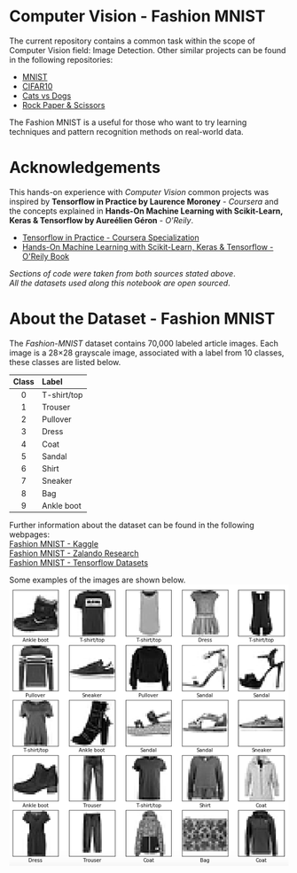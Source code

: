 # Computer Vision - Fashion MNIST
The current repository contains a common task within the scope of Computer Vision field: Image Detection. Other similar projects can be found in the following repositories:

- [MNIST](https://github.com/UribeAlejandro/ComputerVision_MNIST)
- [CIFAR10](https://github.com/UribeAlejandro/ComputerVision_CIFAR10)
- [Cats vs Dogs](https://github.com/UribeAlejandro/ComputerVision_Cats_vs_Dogs)
- [Rock Paper & Scissors](https://github.com/UribeAlejandro/ComputerVision_Rock_Paper_or_Scissors)

The Fashion MNIST is a useful for those who want to try learning techniques and pattern recognition methods on real-world data.

# Acknowledgements
This hands-on experience with *Computer Vision* common projects was inspired by **Tensorflow in Practice by Laurence Moroney** - *Coursera* and the concepts explained in **Hands-On Machine Learning with Scikit-Learn, Keras &amp; Tensorflow by Aureélien Géron** - *O'Reily*.

- [Tensorflow in Practice - Coursera Specialization](https://www.coursera.org/specializations/tensorflow-in-practice)
- [Hands\-On Machine Learning with Scikit\-Learn, Keras &amp; Tensorflow \- O'Reily Book](https://www.oreilly.com/library/view/hands-on-machine-learning/9781492032632/)

*Sections of code were taken from both sources stated above*.  
*All the datasets used along this notebook are open sourced*.

# About the Dataset - Fashion MNIST
The *Fashion-MNIST* dataset contains 70,000 labeled article images. Each image is a 28×28 grayscale image, associated with a label from 10 classes, these classes are listed below.

|Class|Label|
|:---:|:----|
|0|T-shirt/top|
|1|Trouser|
|2|Pullover|
|3|Dress|
|4|Coat|
|5|Sandal|
|6|Shirt|
|7|Sneaker|
|8|Bag|
|9|Ankle boot|

Further information about the dataset can be found in the following webpages:  
[Fashion MNIST - Kaggle](https://www.kaggle.com/zalando-research/fashionmnist)  
[Fashion MNIST - Zalando Research](https://research.zalando.com/welcome/mission/research-projects/fashion-mnist/)  
[Fashion MNIST - Tensorflow Datasets](https://www.tensorflow.org/datasets/catalog/fashion_mnist)  

Some examples of the images are shown below.
![FashionMNIST](./assets/FashionMNIST.png)
